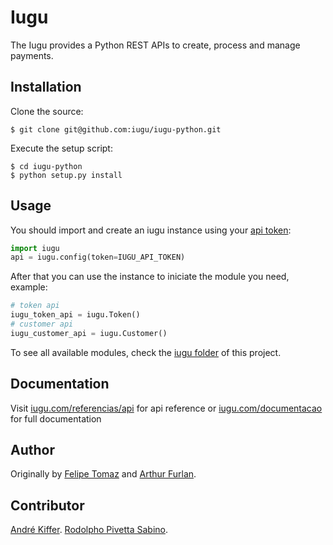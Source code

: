 # Iugu

The Iugu provides a Python REST APIs to create, process and manage payments.

## Installation

Clone the source:

    $ git clone git@github.com:iugu/iugu-python.git
    
Execute the setup script:

    $ cd iugu-python
    $ python setup.py install
    
## Usage

You should import and create an iugu instance using your [api token](https://dev.iugu.com/reference#section-criando-suas-chaves-de-api-api-tokens):

```py
import iugu
api = iugu.config(token=IUGU_API_TOKEN)
```

After that you can use the instance to iniciate the module you need, example:

```py
# token api
iugu_token_api = iugu.Token()
# customer api
iugu_customer_api = iugu.Customer()
```

To see all available modules, check the [iugu folder](https://github.com/iugu/iugu-python/tree/master/iugu) of this project.

## Documentation

Visit [iugu.com/referencias/api](http://iugu.com/referencias/api) for api reference or [iugu.com/documentacao](http://iugu.com/documentacao) for full documentation

## Author

Originally by [Felipe Tomaz](https://github.com/lspecian) and [Arthur Furlan](https://github.com/arthurfurlan).

## Contributor

[André Kiffer](https://github.com/andrekiffer).
[Rodolpho Pivetta Sabino](https://github.com/rodolphopivetta).
